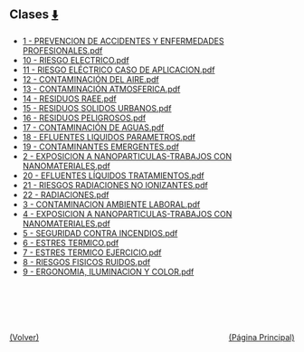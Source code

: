 
<html>
<body>
<h2>Clases <a href="https://downgit.github.io/#/home?url=https://github.com/Apuntes-FIUBA/Apuntes-Electronica/tree/main/97 - Ambiente y Trabajo/9704 - Seguridad Ambiental y del Trabajo/Clases" style="font-size:20px">  ⬇️ </a></h2>
<ul>
    <li><a href="1 - PREVENCION DE ACCIDENTES Y ENFERMEDADES PROFESIONALES.pdf">1 - PREVENCION DE ACCIDENTES Y ENFERMEDADES PROFESIONALES.pdf</a></li>
    <li><a href="10 - RIESGO ELECTRICO.pdf">10 - RIESGO ELECTRICO.pdf</a></li>
    <li><a href="11 - RIESGO ELÉCTRICO CASO DE APLICACION.pdf">11 - RIESGO ELÉCTRICO CASO DE APLICACION.pdf</a></li>
    <li><a href="12 - CONTAMINACIÓN DEL AIRE.pdf">12 - CONTAMINACIÓN DEL AIRE.pdf</a></li>
    <li><a href="13 - CONTAMINACIÓN ATMOSFERICA.pdf">13 - CONTAMINACIÓN ATMOSFERICA.pdf</a></li>
    <li><a href="14 - RESIDUOS RAEE.pdf">14 - RESIDUOS RAEE.pdf</a></li>
    <li><a href="15 - RESIDUOS SOLIDOS URBANOS.pdf">15 - RESIDUOS SOLIDOS URBANOS.pdf</a></li>
    <li><a href="16 - RESIDUOS PELIGROSOS.pdf">16 - RESIDUOS PELIGROSOS.pdf</a></li>
    <li><a href="17 - CONTAMINACIÓN DE AGUAS.pdf">17 - CONTAMINACIÓN DE AGUAS.pdf</a></li>
    <li><a href="18 - EFLUENTES LIQUIDOS PARAMETROS.pdf">18 - EFLUENTES LIQUIDOS PARAMETROS.pdf</a></li>
    <li><a href="19 - CONTAMINANTES EMERGENTES.pdf">19 - CONTAMINANTES EMERGENTES.pdf</a></li>
    <li><a href="2 - EXPOSICION A NANOPARTICULAS-TRABAJOS CON NANOMATERIALES.pdf">2 - EXPOSICION A NANOPARTICULAS-TRABAJOS CON NANOMATERIALES.pdf</a></li>
    <li><a href="20 - EFLUENTES LÍQUIDOS TRATAMIENTOS.pdf">20 - EFLUENTES LÍQUIDOS TRATAMIENTOS.pdf</a></li>
    <li><a href="21 - RIESGOS  RADIACIONES NO IONIZANTES.pdf">21 - RIESGOS  RADIACIONES NO IONIZANTES.pdf</a></li>
    <li><a href="22 - RADIACIONES.pdf">22 - RADIACIONES.pdf</a></li>
    <li><a href="3 - CONTAMINACION AMBIENTE LABORAL.pdf">3 - CONTAMINACION AMBIENTE LABORAL.pdf</a></li>
    <li><a href="4 - EXPOSICION A NANOPARTICULAS-TRABAJOS CON NANOMATERIALES.pdf">4 - EXPOSICION A NANOPARTICULAS-TRABAJOS CON NANOMATERIALES.pdf</a></li>
    <li><a href="5 - SEGURIDAD CONTRA INCENDIOS.pdf">5 - SEGURIDAD CONTRA INCENDIOS.pdf</a></li>
    <li><a href="6 - ESTRES TERMICO.pdf">6 - ESTRES TERMICO.pdf</a></li>
    <li><a href="7 - ESTRES TERMICO EJERCICIO.pdf">7 - ESTRES TERMICO EJERCICIO.pdf</a></li>
    <li><a href="8 - RIESGOS FISICOS RUIDOS.pdf">8 - RIESGOS FISICOS RUIDOS.pdf</a></li>
    <li><a href="9 - ERGONOMIA, ILUMINACION Y COLOR.pdf">9 - ERGONOMIA, ILUMINACION Y COLOR.pdf</a></li>
</ul>
</body>
</html>

<br><br><br><br><br><a href="../" style="float: left">(Volver)</a> <a href="https://apuntes-fiuba.github.io/Apuntes-Electronica" style="float: right">(Página Principal)</a>
